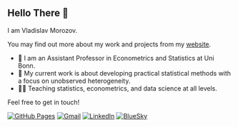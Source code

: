 
## Hello There 👋

I am Vladislav Morozov. 

You may find out more about my work and projects from my [website](https://vladislav-morozov.github.io/).


- 💼 I am an Assistant Professor in Econometrics and Statistics at Uni Bonn.
- 🔭 My current work is about developing practical statistical methods with a focus on unobserved heterogeneity.
- 🧑‍🏫 Teaching statistics, econometrics, and data science at all levels. 

Feel free to get in touch!

[![GitHub Pages](https://img.shields.io/badge/-GitHub%20Pages-6495ED?logo=Github)](https://vladislav-morozov.github.io/)
[![Gmail](https://img.shields.io/badge/Gmail-d14836?style=flat&logo=Gmail&logoColor=white)](mailto:vladislav.v.morozov@gmail.com)
[![LinkedIn](https://img.shields.io/badge/LinkedIn-blue?style=flat&logo=Linkedin&logoColor=white)](https://www.linkedin.com/in/vladislavvmorozov/)
[![BlueSky](https://img.shields.io/badge/Bluesky-0285FF?logo=bluesky&logoColor=fff)](https://bsky.app/profile/vladislavmorozov.bsky.social)
<!--
**vladislav-morozov/vladislav-morozov** is a ✨ _special_ ✨ repository because its `README.md` (this file) appears on your GitHub profile.

Here are some ideas to get you started:

- 🔭 I’m currently working on ...
- 🌱 I’m currently learning ...
- 👯 I’m looking to collaborate on ...
- 🤔 I’m looking for help with ...
- 💬 Ask me about ...
- 📫 How to reach me: ...
- 😄 Pronouns: ...
- ⚡ Fun fact: ...
-->
